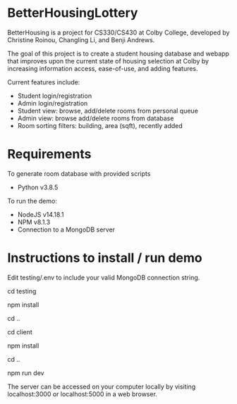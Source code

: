 # BetterHousingLottery

BetterHousing is a project for CS330/CS430 at Colby College, developed by Christine Roinou, Changling Li, and Benji Andrews.

The goal of this project is to create a student housing database and webapp that improves upon the current state of housing selection at Colby by increasing information access, ease-of-use, and adding features.

Current features include:

- Student login/registration
- Admin login/registration
- Student view: browse, add/delete rooms from personal queue
- Admin view: browse add/delete rooms from database
- Room sorting filters: building, area (sqft), recently added


# Requirements
To generate room database with provided scripts

- Python v3.8.5

To run the demo:

- NodeJS v14.18.1
- NPM v8.1.3
- Connection to a MongoDB server 

# Instructions to install / run demo 
Edit testing/.env to include your valid MongoDB connection string.

cd testing

npm install

cd ..

cd client

npm install

cd ..

npm run dev

The server can be accessed on your computer locally by visiting localhost:3000 or localhost:5000 in a web browser.
